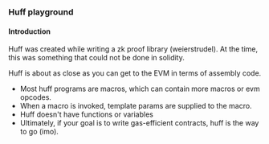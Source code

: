 ### Huff playground

#### Introduction

Huff was created while writing a zk proof library (weierstrudel). At the time, this was something that could not be done in solidity.

Huff is about as close as you can get to the EVM in terms of assembly code.

- Most huff programs are macros, which can contain more macros or evm opcodes.
- When a macro is invoked, template params are supplied to the macro.
- Huff doesn't have functions or variables
- Ultimately, if your goal is to write gas-efficient contracts, huff is the way to go (imo).